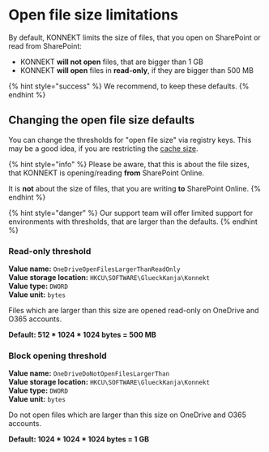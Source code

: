 # Open file size limitations

By default, KONNEKT limits the size of files, that you open on SharePoint or read from SharePoint:

* KONNEKT **will not open** files, that are bigger than 1 GB
* KONNEKT **will open** files in **read-only**, if they are bigger than 500 MB

{% hint style="success" %}
We recommend, to keep these defaults.&#x20;
{% endhint %}

## Changing the open file size defaults

You can change the thresholds for "open file size" via registry keys. This may be a good idea, if you are restricting the [cache size](cache-setting.md).

{% hint style="info" %}
Please be aware, that this is about the file sizes, that KONNEKT is opening/reading **from** SharePoint Online.&#x20;

It is **not** about the size of files, that you are writing **to** SharePoint Online.
{% endhint %}

{% hint style="danger" %}
Our support team will offer limited support for environments with thresholds, that are larger than the defaults.
{% endhint %}

### **Read-only threshold**

**Value name:** `OneDriveOpenFilesLargerThanReadOnly`\
**Value storage location:** `HKCU\SOFTWARE\GlueckKanja\Konnekt`\
**Value type:** `DWORD`\
**Value unit:** `bytes`

Files which are larger than this size are opened read-only on OneDrive and O365 accounts.

**Default: 512 \* 1024 \* 1024 bytes = 500 MB**

### **Block opening threshold**

**Value name:** `OneDriveDoNotOpenFilesLargerThan`\
**Value storage location:** `HKCU\SOFTWARE\GlueckKanja\Konnekt`\
**Value type:** `DWORD`\
**Value unit:** `bytes`

Do not open files which are larger than this size on OneDrive and O365 accounts.

**Default: 1024 \* 1024 \* 1024 bytes = 1 GB**
